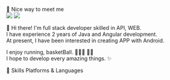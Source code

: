 <!--<img src="https://img.shields.io/badge/{내용}-{배경 색깔}?style={스타일}&logo={로고이름}&logoColor={로고 색깔}"/>
<a href="연결하고싶은링크"><img src="https://img.shields.io/badge/이름-색상코드?style=flat-square&logo=로고명&logoColor=로고색&link=연결하고싶은링크"/></a> 
<a href="mailto:자신의이메일"><img src="https://img.shields.io/badge/이름-색상코드?style=flat-square&logo=로고명&logoColor=로고색&link=mailto:자신의이메일"/></a>
한글로 적힌 곳에 정보를 기입하면 된다. 로고명과 로고색은 위와 같다.
꼭 a 태그와 img 태그 둘 다 안에 링크 넣어주기!-->







🤞 Nice way to meet me <br/>
   <a href="https://r-o-p.tistory.com/"><img src="https://img.shields.io/badge/Blog-lightgrey?style=flat&logo=Tistory&logoColor=000000"/></a> <a href="https://www.instagram.com/rrmng/"><img src="https://img.shields.io/badge/Insta-ff69b4?style=flat&logo=instagram&logoColor=000000"/></a>

👋  Hi there! I'm full stack developer skilled in API, WEB.<br/>
I have experience 2 years of Java and Angular development.<br/>
At present, I have been interested in creating APP with Android.<br/>

I enjoy running, basketBall. ⛹🏻‍♂️ 🏃🏻<br/>
I hope to develop every amazing things. ✨


💪 Skills
Platforms & Languages



<!--
**rrumang/rrumang** is a ✨ _special_ ✨ repository because its `README.md` (this file) appears on your GitHub profile.

Here are some ideas to get you started:

- 🔭 I’m currently working on ...
- 🌱 I’m currently learning ...
- 👯 I’m looking to collaborate on ...
- 🤔 I’m looking for help with ...
- 💬 Ask me about ...
- 📫 How to reach me: ...
- 😄 Pronouns: ...
- ⚡ Fun fact: ...
-->
